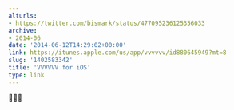 ```yaml
---
alturls:
- https://twitter.com/bismark/status/477095236125356033
archive:
- 2014-06
date: '2014-06-12T14:29:02+00:00'
link: https://itunes.apple.com/us/app/vvvvvv/id880645949?mt=8
slug: '1402583342'
title: 'VVVVVV for iOS'
type: link
---
```


💖💖💖

